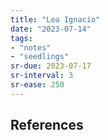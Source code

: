 ```yaml
---
title: "Lea Ignacio"
date: "2023-07-14"
tags:
- "notes"
- "seedlings"
sr-due: 2023-07-17
sr-interval: 3
sr-ease: 250
---
```




## References